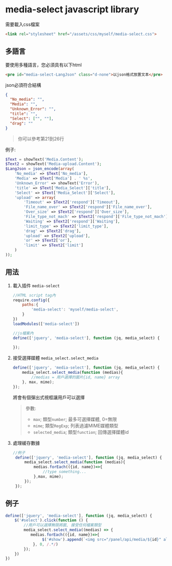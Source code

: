 media-select javascript library
===

需要載入css檔案
```html
<link rel="stylesheet" href="/assets/css/myself/media-select.css">
```

多語言
---
要使用多種語言，您必須具有以下html
```html
<pre id="media-select-LangJson" class="d-none">以json格式放置文本</pre>
```
json必須符合結構
```json
{
  "No_media": "",
  "Media": "",
  "Unknown_Error": "",
  "title": "",
  "Select": ["", ""],
  "drag": ""
}
```
> 你可以參考第21到26行

例子:
```php
$Text = showText('Media.Content');
$Text2 = showText('Media-upload.Content');
$LangJson = json_encode(array(
    'No_media' => $Text['No_media'],
    'Media' => $Text['Media'] . ' %s',
    'Unknown_Error' => showText('Error'),
    'title' => $Text['Media_Select']['title'],
    'Select' => $Text['Media_Select']['Select'],
    'upload' => array(
        'Timeout' => $Text2['respond']['Timeout'],
        'File_name_over' => $Text2['respond']['File_name_over'],
        'Over_size' => $Text2['respond']['Over_size'],
        'File_type_not_mach' => $Text2['respond']['File_type_not_mach'],
        'Waiting' => $Text2['respond']['Waiting'],
        'limit_type' => $Text2['limit_type'],
        'drag' => $Text2['drag'],
        'upload' => $Text2['upload'],
        'or' => $Text2['or'],
        'limit' => $Text2['limit']
    )
));
```
用法
---
1. 載入插件 `media-select`
    ```javascript
    //HTML script tag內
    require.config({
        paths:{
            'media-select': 'myself/media-select',
        }
    })
    loadModules(['media-select'])
    ```
    ```javascript
    //js檔案內
    define(['jquery', 'media-select'], function (jq, media_select) {
        
    });
    ```

2. 接受選擇媒體 `media_select.select_media`
    ```javascript
    define(['jquery', 'media-select'], function (jq, media_select) {
        media_select.select_media(function (medias){
            //medias = 用戶選擇的圖片{id, name} array
        }, max, mime);
    });
    ```
   將會有個彈出式視框讓用戶可以選擇
   > 參數:
   > * `max`; 類型`number`; 最多可選擇媒體, 0=無限
   > * `mime`; 類型`RegExp`; 列表過濾MIME媒體類型
   > * `selected_media`; 類型`function`; 回傳選擇媒體id

3. 處理緩存數據
   ```javascript
   //例子
    define(['jquery', 'media-select'], function (jq, media_select) {
        media_select.select_media(function (medias){
            medias.forEach(({id, name})=>{
                //type something...
            },max, mime);
        });
    });
    ```

例子
---
```javascript
define(['jquery', 'media-select'], function (jq, media_select) {
    $('#select').click(function () {
        //用戶可以選擇無限將圖, 接受任何檔案類型
        media_select.select_media((medias) => {
           medias.forEach(({id, name})=>{
                $('#show').append(`<img src="/panel/api/media/${id}" alt="${name}"/>`) //展示圖片
            }, 0, /.*/)
        });
    })
})
```